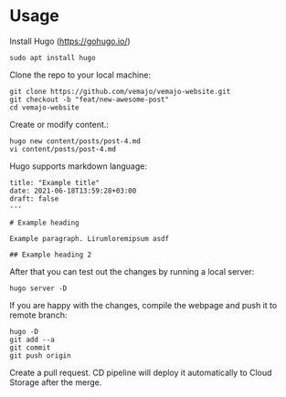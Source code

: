 # Usage
Install Hugo (https://gohugo.io/)

```
sudo apt install hugo
```

Clone the repo to your local machine:

```
git clone https://github.com/vemajo/vemajo-website.git
git checkout -b "feat/new-awesome-post"
cd vemajo-website
```

Create or modify content.:

```
hugo new content/posts/post-4.md
vi content/posts/post-4.md
```

Hugo supports markdown language:
```
title: "Example title"
date: 2021-06-18T13:59:28+03:00
draft: false
---

# Example heading

Example paragraph. Lirumloremipsum asdf

## Example heading 2
```

After that you can test out the changes by running a local server:

```
hugo server -D
```

If you are happy with the changes, compile the webpage and push it to remote branch:

```
hugo -D
git add --a
git commit
git push origin
```

Create a pull request. CD pipeline will deploy it automatically to Cloud Storage after the merge.